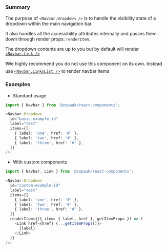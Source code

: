 ### Summary

The purpose of `<Navbar.Dropdown />` is to handle the visibility state of a dropdown within the main navigation bar.

It also handles all the accessibility attributes internally and passes them down through render props: `renderItem`.

The dropdown contents are up to you but by default will render [`<Navbar.Link />`](#/Components/Organisms/Navbar/NavbarLink)

❗️We highly recommend you do not use this component on its own. Instead use [`<Navbar.LinksList />`](#/Components/Organisms/Navbar/NavbarLinksList) to render navbar items

### Examples

- Standard usage

```ts { "props": { "style": { "transform": "translate3d(0, 0, 0)", "backgroundColor": "#FFFFFF", "border": "2px solid #efefef"} } }
import { Navbar } from '@zopauk/react-components';

<Navbar.Dropdown
  id="basic-example-id"
  label="test"
  items={[
    { label: 'one', href: '#' },
    { label: 'two', href: '#' },
    { label: 'three', href: '#' },
  ]}
/>;
```

- With custom components

```ts { "props": { "style": { "transform": "translate3d(0, 0, 0)", "backgroundColor": "#FFFFFF", "border": "2px solid #efefef" } } }
import { Navbar, Link } from '@zopauk/react-components';

<Navbar.Dropdown
  id="custom-example-id"
  label="test"
  items={[
    { label: 'one', href: '#' },
    { label: 'two', href: '#' },
    { label: 'three', href: '#' },
  ]}
  renderItem={({ item: { label, href }, getItemProps }) => (
    <Link href={href} {...getItemProps()}>
      {label}
    </Link>
  )}
/>;
```
